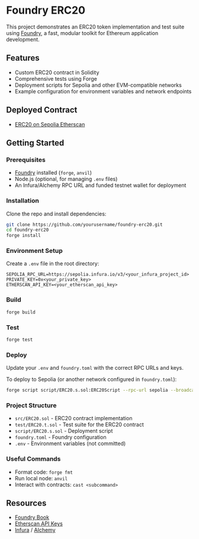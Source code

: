 # Foundry ERC20

This project demonstrates an ERC20 token implementation and test suite using [Foundry](https://book.getfoundry.sh/), a fast, modular toolkit for Ethereum application development.

## Features

- Custom ERC20 contract in Solidity
- Comprehensive tests using Forge
- Deployment scripts for Sepolia and other EVM-compatible networks
- Example configuration for environment variables and network endpoints

## Deployed Contract

- [ERC20 on Sepolia Etherscan](https://sepolia.etherscan.io/address/0xd5826ae31e2db51b9bcf9ca9cf478618b697e817)

## Getting Started

### Prerequisites

- [Foundry](https://book.getfoundry.sh/getting-started/installation) installed (`forge`, `anvil`)
- Node.js (optional, for managing `.env` files)
- An Infura/Alchemy RPC URL and funded testnet wallet for deployment

### Installation

Clone the repo and install dependencies:

```sh
git clone https://github.com/yourusername/foundry-erc20.git
cd foundry-erc20
forge install
```

### Environment Setup

Create a `.env` file in the root directory:

```env
SEPOLIA_RPC_URL=https://sepolia.infura.io/v3/<your_infura_project_id>
PRIVATE_KEY=0x<your_private_key>
ETHERSCAN_API_KEY=<your_etherscan_api_key>
```

### Build

```sh
forge build
```

### Test

```sh
forge test
```

### Deploy

Update your `.env` and `foundry.toml` with the correct RPC URLs and keys.

To deploy to Sepolia (or another network configured in `foundry.toml`):

```sh
forge script script/ERC20.s.sol:ERC20Script --rpc-url sepolia --broadcast --verify
```

### Project Structure

- `src/ERC20.sol` - ERC20 contract implementation
- `test/ERC20.t.sol` - Test suite for the ERC20 contract
- `script/ERC20.s.sol` - Deployment script
- `foundry.toml` - Foundry configuration
- `.env` - Environment variables (not committed)

### Useful Commands

- Format code: `forge fmt`
- Run local node: `anvil`
- Interact with contracts: `cast <subcommand>`

## Resources

- [Foundry Book](https://book.getfoundry.sh/)
- [Etherscan API Keys](https://etherscan.io/myapikey)
- [Infura](https://infura.io/) / [Alchemy](https://alchemy.com/)
